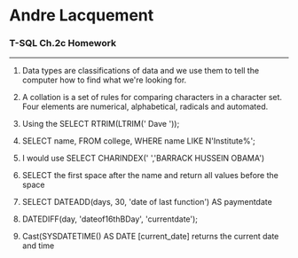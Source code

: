 # Andre Lacquement
### T-SQL Ch.2c Homework
---
1. Data types are classifications of data and we use them to tell the computer how to find what we're looking for. 

1. A collation is a set of rules for comparing characters in a character set. Four elements are numerical, alphabetical, radicals and automated.

1. Using the SELECT RTRIM(LTRIM('  Dave  '));

1. SELECT name, FROM college, WHERE name LIKE N'Institute%';

1. I would use SELECT CHARINDEX(' ','BARRACK HUSSEIN OBAMA')

1. SELECT the first space after the name and return all values before the space

1. SELECT DATEADD(days, 30, 'date of last function') AS paymentdate

1. DATEDIFF(day, 'dateof16thBDay', 'currentdate');

1. Cast(SYSDATETIME() AS DATE [current_date] returns the current date and time  
